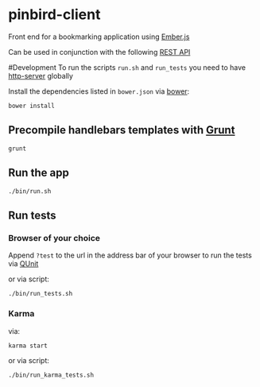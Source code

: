 # pinbird-client
Front end for a bookmarking application using [Ember.js](http://emberjs.com/)

Can be used in conjunction with the following [REST API](https://github.com/xorrr/freezing-octo-hipster)

#Development
To run the scripts `run.sh` and `run_tests` you need to have [http-server](https://github.com/nodeapps/http-server) globally

Install the dependencies listed in `bower.json` via [bower](http://bower.io):

    bower install

## Precompile handlebars templates with [Grunt](http://gruntjs.com/)

    grunt

## Run the app

    ./bin/run.sh

## Run tests
### Browser of your choice
Append `?test` to the url in the address bar of your browser to run the tests via [QUnit](https://qunitjs.com/)

or via script:

    ./bin/run_tests.sh

### Karma
via:

    karma start

or via script:

    ./bin/run_karma_tests.sh
